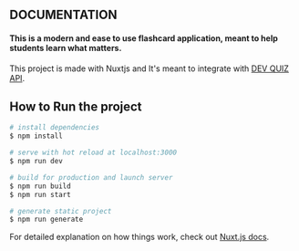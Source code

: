 ## DOCUMENTATION

#### This is a modern and ease to use flashcard application, meant to help students learn what matters.  

This project is made with Nuxtjs and It's meant to integrate with [DEV QUIZ API](https://github.com/pogbyte/dev-quiz-backend).

## How to Run the project

```bash
# install dependencies
$ npm install

# serve with hot reload at localhost:3000
$ npm run dev

# build for production and launch server
$ npm run build
$ npm run start

# generate static project
$ npm run generate
```

For detailed explanation on how things work, check out [Nuxt.js docs](https://nuxtjs.org).

